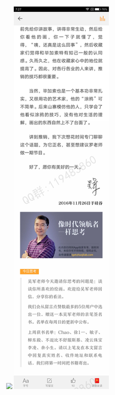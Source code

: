 ![](../../images/2016年11月/wj-11-27-第049封信丨如何看懂毕加索的画.jpg)
![](../../images/2016年11月/wj-11-27-第049封信丨如何看懂毕加索的画2.jpg)
